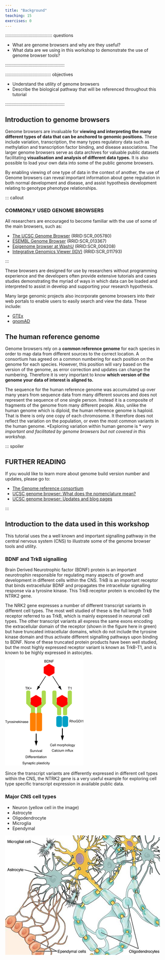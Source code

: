 ```yaml
---
title: "Background"
teaching: 15
exercises: 0
---
```


:::::::::::::::::::::::::::::::::::::: questions 

- What are genome browsers and why are they useful?
- What data are we using in this workshop to demonstrate the use of genome browser tools?

::::::::::::::::::::::::::::::::::::::::::::::::

::::::::::::::::::::::::::::::::::::: objectives

- Understand the utility of genome browsers 
- Describe the biological pathway that will be referenced throughout this tutorial

::::::::::::::::::::::::::::::::::::::::::::::::

## Introduction to genome browsers

Genome browsers are invaluable for 
**viewing and interpreting the many different types of data that can be anchored to genomic positions.** 
These include variation, transcription, 
the many types regulatory data such as methylation and transcription factor binding, 
and disease associations. The larger genome browsers serve as data archives for valuable 
public datasets facilitating **visualisation and analysis of different data types.** 
It is also possible to load your own data into some of the public genome browsers.

By enabling viewing of one type of data in the context of another, the use of Genome browsers 
can reveal important information about gene regulation in both normal development and disease, 
and assist hypothesis development relating to genotype phenotype relationships.


::: callout
### COMMONLY USED GENOME BROWSERS

All researchers are encouraged to become familiar with the use of some of the main browsers, such as:

- [The UCSC Genome Browser](https://genome.ucsc.edu/) (RRID:SCR_005780)
- [ESEMBL Genome Browser](https://www.ensembl.org/index.html) (RRID:SCR_013367)
- [Epigenome browser at WashU](https://epigenomegateway.wustl.edu/browser/) (RRID:SCR_006208)
- [Integrative Genomics Viewer (IGV)](http://software.broadinstitute.org/software/igv/) (RRID:SCR_011793)

:::

These browsers are designed for use by researchers without programming experience 
and the developers often provide extensive tutorials and cases studies demonstrating 
the myriad of ways in which data can be loaded and interpreted to assist in develop 
and supporting your research hypothesis.

Many large genomic projects also incorporate genome browsers into their web portals 
to enable users to easily search and view the data. These include:

- [GTEx](https://gtexportal.org/home/)
- [gnomAD](https://gnomad.broadinstitute.org/)

## The human reference genome

Genome browsers rely on a **common reference genome** for each species in order to map data 
from different sources to the correct location. A consortium has agreed on a common numbering 
for each position on the genome for each species. However, this position will vary based on 
the version of the genome, as error correction and updates can change the numbering. 
Therefore it is very important to know **which version of the genome your data of interest is aligned to.**

The sequence for the human reference genome was accumulated up over many years from sequence 
data from many different sources and does not represent the sequence of one single person. 
Instead it is a composite of fragments of the genome from many different people. Also, unlike 
the human genome which is diploid, the human reference genome is haploid. That is there is only 
one copy of each chromosome. It therefore does not reflect the variation on the population, or 
even the most common variants in the human genome. *Exploring variation within human genome is *
*very important and facilitated by genome browsers but not covered in this workshop.*

::: spoiler

## FURTHER READING

If you would like to learn more about genome build version number and updates, please go to:

- [The Genome reference consortium](https://www.ncbi.nlm.nih.gov/grc)
- [UCSC genome browser: What does the nomenclature mean?](https://genome.ucsc.edu/FAQ/FAQreleases.html)
- [UCSC genome browser: Updates and blog pages](https://genome.ucsc.edu/goldenPath/newsarch.html)

:::

## Introduction to the data used in this workshop

This tutorial uses the a well known and important signalling pathway in the central nervous system (CNS) 
to illustrate some of the genome browser tools and utility.

### BDNF and TrkB signalling

Brain Derived Neurotrophic factor (BDNF) protein is an important neurotrophin responsible for 
regulating many aspects of growth and development in different cells within the CNS. TrkB 
is an important receptor that binds extracellular BDNF and propagates the intracellular 
signalling response via a tyrosine kinase. This TrkB receptor protein is encoded by the NTRK2 gene.

The NRK2 gene expresses a number of different transcript variants in different cell types. 
The most well studied of these is the full length TrkB receptor referred to as TrkB, 
which is mainly expressed in neuronal cell types. The other transcript variants all 
express the same exons encoding the extracellular domain of the receptor 
(shown in the figure here in green) but have truncated intracellular domains, 
which do not include the tyrosine kinase domain and thus activate different signalling 
pathways upon binding to BDNF. None of these truncated protein products have been well studied, 
but the most highly expressed receptor variant is known as TrkB-T1, and is known to be highly expressed in astocytes.

![Graphical representation of the BDNF and TrkB signalling pathway](episodes/fig/introduction_TrkB-schema-eng.png)

Since the transcript variants are differently expressed in different cell types within the CNS, 
the NTRK2 gene is a very useful example for exploring cell type specific transcript expression in available public data.

### Major CNS cell types

- Neuron (yellow cell in the image)
- Astrocyte
- Oligodendrocyte
- Microglia
- Ependymal

![Image portraying the structure of different CNS cell types: neurons (yellow), astrocytes, microglia, oligodendrocytes and ependymal cells](episodes/fig/introduction_CNScelltypes.jpg)
